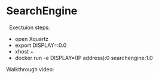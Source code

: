 # SearchEngine
&nbsp;
Exectuion steps:

- open Xquartz
- export DISPLAY=:0.0
- xhost +
- docker run -e DISPLAY=(IP address):0 searchengine:1.0

Walkthrough video:

